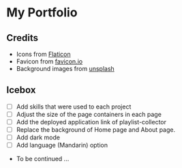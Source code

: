 # My Portfolio
## Credits
- Icons from [Flaticon](https://www.flaticon.com/)
- Favicon from [favicon.io](https://favicon.io/)
- Background images from [unsplash](https://unsplash.com/)

## Icebox
- [ ] Add skills that were used to each project
- [ ] Adjust the size of the page containers in each page
- [ ] Add the deployed application link of playlist-collector
- [ ] Replace the background of Home page and About page.
- [ ] Add dark mode
- [ ] Add language (Mandarin) option
- To be continued ...